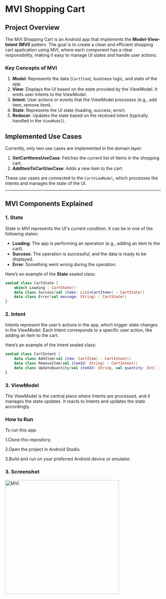 # MVI Shopping Cart

## Project Overview

The MVI Shopping Cart is an Android app that implements the **Model-View-Intent (MVI)** pattern. The goal is to create a clean and efficient shopping cart application using MVI, where each component has a clear responsibility, making it easy to manage UI states and handle user actions.

### Key Concepts of MVI
1. **Model**: Represents the data (`CartItem`), business logic, and state of the app.
2. **View**: Displays the UI based on the state provided by the ViewModel. It emits user Intents to the ViewModel.
3. **Intent**: User actions or events that the ViewModel processes (e.g., add item, remove item).
4. **State**: Represents the UI state (loading, success, error).
5. **Reducer**: Updates the state based on the received intent (typically handled in the `ViewModel`).

## Implemented Use Cases
Currently, only two use cases are implemented in the domain layer:

1. **GetCartItemsUseCase**: Fetches the current list of items in the shopping cart.
2. **AddItemToCartUseCase**: Adds a new item to the cart.

These use cases are connected to the `CartViewModel`, which processes the intents and manages the state of the UI.

---

## MVI Components Explained

### **1. State**

State in MVI represents the UI's current condition. It can be in one of the following states:
- **Loading**: The app is performing an operation (e.g., adding an item to the cart).
- **Success**: The operation is successful, and the data is ready to be displayed.
- **Error**: Something went wrong during the operation.

Here’s an example of the **State** sealed class:

```kotlin
sealed class CartState {
    object Loading : CartState()
    data class Success(val items: List<CartItem>) : CartState()
    data class Error(val message: String) : CartState()
}
```
### **2. Intent**

Intents represent the user’s actions in the app, which trigger state changes in the ViewModel. Each Intent corresponds to a specific user action, like adding an item to the cart.

Here’s an example of the Intent sealed class:

```kotlin
sealed class CartIntent {
    data class AddItem(val item: CartItem) : CartIntent()
    data class RemoveItem(val itemId: String) : CartIntent()
    data class UpdateQuantity(val itemId: String, val quantity: Int) : CartIntent()
}
```
### **3. ViewModel**
The ViewModel is the central place where Intents are processed, and it manages the state updates. It reacts to Intents and updates the state accordingly.

### How to Run
To run this app:

1.Clone this repository.

2.Open the project in Android Studio.

3.Build and run on your preferred Android device or emulator.

### **3. Screenshot**
<img width="368" alt="MVI" src="https://github.com/user-attachments/assets/d6d1ffdd-4390-475c-9aa5-ae6800c71b42" />

